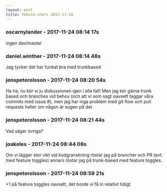 ```yaml
---
layout: post
title: Teknik-chatt 2017-11-24
---
```

### oscarnylander - 2017-11-24 08:14 17s
ingen dev/master
### daniel.winther - 2017-11-24 08:14 48s
Jag tycker det har funkat bra med trunkbased 
### jenspeterolsson - 2017-11-24 08:20 54s
Ha ha, nu kör vi ju diskussionen igen i alla fall! Men jag kör gärna trunk based och branches vid behov (och att vi som sagt oavsett taggar våra commits med issue #), men jag har inga problem med git flow och pull requests heller om någon är sugen på det
### jenspeterolsson - 2017-11-24 08:21 44s
Vad säger övriga?
### joakoles - 2017-11-24 08:44 08s
Om vi lägger stor vikt vid kodgranskning röstar jag på brancher och PR (evt. med feature toggles) annars röstar jag på trunk-based med feature toggles.
### jenspeterolsson - 2017-11-24 08:59 21s
+1 på feature toggles oavsett, det borde vi få in relativt tidigt
